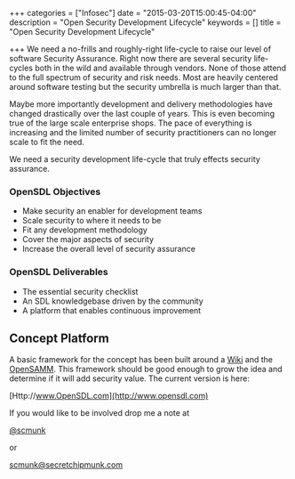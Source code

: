 +++
categories = ["Infosec"]
date = "2015-03-20T15:00:45-04:00"
description = "Open Security Development Lifecycle"
keywords = []
title = "Open Security Development Lifecycle"

+++
We need a no-frills and roughly-right life-cycle to raise our level of software Security Assurance. Right now there are several security life-cycles both in the wild and  available through vendors. None of those attend to the full spectrum of security and risk needs. Most are heavily centered around software testing but the security umbrella is much larger than that.

Maybe more importantly development and delivery methodologies have changed drastically over the last couple of years. This is even becoming true of the large scale enterprise shops. The pace of everything is increasing and the limited number of security practitioners can no longer scale to fit the need.       

We need a security development life-cycle that truly effects security assurance.

### OpenSDL Objectives ###

* Make security an enabler for development teams
* Scale security to where it needs to be
* Fit any development methodology
* Cover the major aspects of security
* Increase the overall level of security assurance

### OpenSDL Deliverables ###

* The essential security checklist
* An SDL knowledgebase driven by the community
* A platform that enables continuous improvement


## Concept Platform ##

A basic framework for the concept has been built around a [Wiki](http://www.pmwiki.com) and the [OpenSAMM](http://www.opensamm.org). This framework should be good enough to grow the idea and determine if it will add security value. The current version is here:

[Http://www.OpenSDL.com](http://www.opensdl.com)

If you would like to be involved drop me a note at

[@scmunk](https://www.twitter.com/scmunk)

or

<scmunk@secretchipmunk.com>
